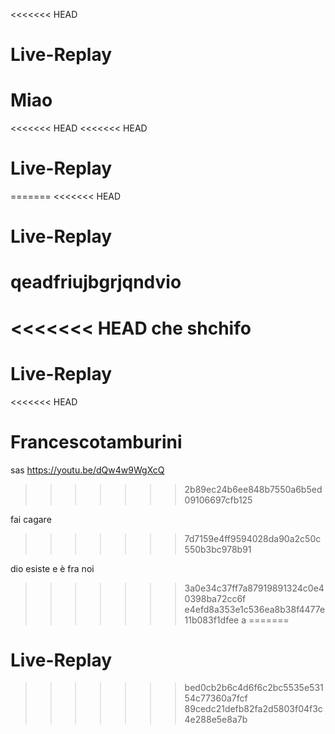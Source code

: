 <<<<<<< HEAD
# Live-Replay
Miao
=======
<<<<<<< HEAD
<<<<<<< HEAD
# Live-Replay

=======
<<<<<<< HEAD
# Live-Replay
qeadfriujbgrjqndvio
=======
<<<<<<< HEAD
che shchifo
=======
# Live-Replay
<<<<<<< HEAD

Francescotamburini
=======
sas
https://youtu.be/dQw4w9WgXcQ
>>>>>>> 2b89ec24b6ee848b7550a6b5ed09106697cfb125

fai cagare
>>>>>>> 7d7159e4ff9594028da90a2c50c550b3bc978b91

dio esiste e è fra noi
>>>>>>> 3a0e34c37ff7a87919891324c0e40398ba72cc6f
>>>>>>> e4efd8a353e1c536ea8b38f4477e11b083f1dfee
a
=======
# Live-Replay
>>>>>>> bed0cb2b6c4d6f6c2bc5535e53154c77360a7fcf
>>>>>>> 89cedc21defb82fa2d5803f04f3c4e288e5e8a7b
